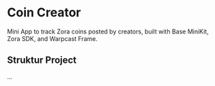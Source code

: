 # Coin Creator

Mini App to track Zora coins posted by creators, built with Base MiniKit, Zora SDK, and Warpcast Frame.

## Struktur Project

...